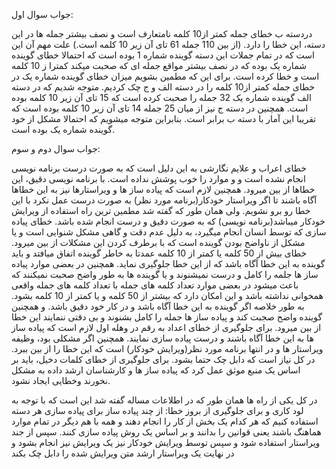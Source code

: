 جواب سوال اول:

دردسته ب خطای جمله کمتر از10 کلمه نامتعارف است و نصف بیشتر جمله ها در این دسته، این خطا را دارد. (از بین 110 جمله 61 تای آن زیر 10 کلمه است.) علت مهم آن این است که در تمام جملات این دسته گوینده شماره 1 بوده است که احتمالا خطای گوینده شماره یک بوده که در نصف بیشتر مواقع جمله ای که صحبت میکند کمترا ز 10 کلمه است و خطا کرده است.
برای این که مطمین بشویم میزان خطای گوینده شماره یک در خطای جمله کمتر از10 کلمه را در دسته الف و ج چک کردیم. متوجه شدیم که در دسته الف گوینده شماره یک 32 جمله را صحبت کرده است که 15 تای آن زیر 10 کلمه بوده است. همچنین در دسته ج نیز از میان 25 جمله 14 تای آن زیر 10 کلمه بوده است که تقریبا این آمار با دسته ب برابر است. بنابراین متوجه میشویم که احتمالا مشکل از خود گوینده شماره یک بوده است.


جواب سوال دوم و سوم:

خطای اعراب و علایم نگارشی به این دلیل است که به صورت درست برنامه نویسی انجام نشده است و و موارد را خوب پوشش نداده است. با برنامه نویسی دقیق، این خطاها از بین میرود.
همچنین لازم است که پیاده ساز ها و ویراستارها نیز به این خطاها آگاه باشند تا اگر ویراستار خودکار(برنامه مورد نظر) به صورت درست عمل نکرد با این خطا رو برو نشویم. ولی همان طور که گفته شد مطمین ترین راه استفاده از ویرایش خودکار میباشد(برنامه نویسی) که به صورت دقیق و درست انجام شده باشد.
خطای پیاده سازی که توسط انسان انجام میگیرد، به دلیل عدم دقت و گاهی مشکل شنوایی است و یا مشکل از ناواضح بودن گوینده است که با برطرف کردن این مشکلات از بین میرود.
خطای بیش از 50 کلمه یا کمتر از 10 کلمه عمدتا به خاطر گوینده اتفاق میافتد و باید گوینده به این خطا آگاه باشد که از این خطا جلوگیری نماید. همچنین در بعضی موارد پیاده ساز ها جلمه را کامل و درست نمیشنوند و یا گوینده ها به طور واضح صحبت نمیکنند که باعث میشود در بعضی موارد تعداد کلمه های جمله با تعداد کلمه های جمله واقعی همخوانی نداشته باشد و این امکان دارد که بیشتر از 50 کلمه و یا کمتر از 10 کلمه بشود.
به طور خلاصه اگر گوینده به این خطا آگاه باشد و در کار خود دقیق باشد. و همچنین گوینده واضح صجبت کند و پیاده ساز ها جمله را کامل بشنوند و بی دقتی ننمایند این خطا از بین میرود.
برای جلوگیری از خطای اعداد به رقم در وهله اول لازم است که پیاده ساز ها به این خطا آگاه باشند و درست پیاده سازی نمایند. همچنین اگر مشکلی بود، وظیفه ویراستار ها و در انتها برنامه مورد نظر(ویرایش خودکار) است که این خطا را از بین ببرد. در کل نیاز است که دابل چک حتما بشود.
برای جلوگیری از خطای کلمات دخیل،  باید بر اساس یک منبع موثق عمل کرد که پیاده ساز ها و کارشناسان ارشد داده به مشکل نخورند وخطایی ایجاد نشود.


در کل یکی از راه ها همان طور که در اطلاعات مساله گفته شد این است که با توجه به لود کاری و برای جلوگیری از بروز خطا: از چند پیاده ساز برای پیاده سازی هر دسته استفاده کنیم که هر کدام یک بخش از کار را انجام دهند و همه با هم دیگر در تمام موارد هماهنگ باشند یعنی قوانین را بدانند و بر اساس یک روش پیاده سازی کنند.
سپس از جند ویراستار استفاده شود و سپس توسط ویرایش خودکار نیز یک ویرایش نیز انجام بشود و در نهایت یک ویراستار ارشد متن ویرایش شده را دابل چک بکند
